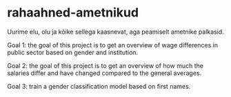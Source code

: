 # rahaahned-ametnikud
Uurime elu, olu ja kõike sellega kaasnevat, aga peamiselt ametnike palkasid.

Goal 1: the goal of this project is to get an overview of wage differences in public sector based on gender and institution.

Goal 2: the goal of this project is to get an overview of how much the salaries differ and have changed compared to the general averages.

Goal 3: train a gender classification model based on first names.
